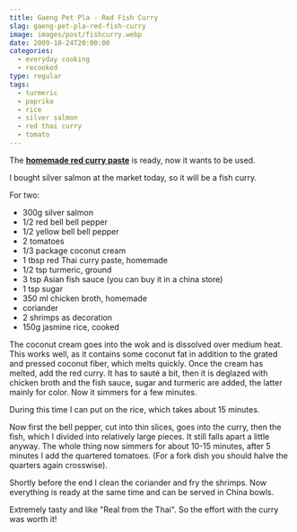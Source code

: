 ```yaml
---
title: Gaeng Pet Pla - Red Fish Curry
slag: gaeng-pet-pla-red-fish-curry
image: images/post/fishcurry.webp
date: 2009-10-24T20:00:00
categories: 
  - everyday cooking
  - recooked
type: regular
tags: 
  - turmeric
  - paprika
  - rice
  - silver salmon
  - red thai curry
  - tomato
---
```


The **[homemade red curry paste](../001-10-24-red-thai-curry-paste/)** is ready, now it wants to be used.

I bought silver salmon at the market today, so it will be a fish curry.

For two: 
* 300g silver salmon 
* 1/2 red bell bell pepper 
* 1/2 yellow bell bell pepper 
* 2 tomatoes 
* 1/3 package coconut cream 
* 1 tbsp red Thai curry paste, homemade 
* 1/2 tsp turmeric, ground 
* 3 tsp Asian fish sauce (you can buy it in a china store) 
* 1 tsp sugar 
* 350 ml chicken broth, homemade 
* coriander 
* 2 shrimps as decoration
* 150g jasmine rice, cooked

The coconut cream goes into the wok and is dissolved over medium heat. This works well, as it contains some coconut fat in addition to the grated and pressed coconut fiber, which melts quickly. Once the cream has melted, add the red curry. It has to sauté a bit, then it is deglazed with chicken broth and the fish sauce, sugar and turmeric are added, the latter mainly for color. Now it simmers for a few minutes.

During this time I can put on the rice, which takes about 15 minutes.

Now first the bell pepper, cut into thin slices, goes into the curry, then the fish, which I divided into relatively large pieces. It still falls apart a little anyway. The whole thing now simmers for about 10-15 minutes, after 5 minutes I add the quartered tomatoes. (For a fork dish you should halve the quarters again crosswise).

Shortly before the end I clean the coriander and fry the shrimps. Now everything is ready at the same time and can be served in China bowls. 

Extremely tasty and like "Real from the Thai". So the effort with the curry was worth it!